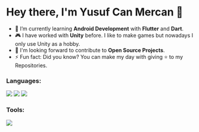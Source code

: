 <h1> Hey there, I'm Yusuf Can Mercan 👋 </h1>

- 🌱 I’m currently learning **Android Development** with **Flutter** and **Dart**.
- 🎮 I have worked with **Unity** before. I like to make games but nowadays I only use Unity as a hobby.
- 💬 I'm looking forward to contribute to **Open Source Projects**.
- ⚡ Fun fact: Did you know? You can make my day with giving ⭐ to my Repositories.

<h3 align="left">Languages:</h3>
<p align="left"> 
  <img src="https://img.icons8.com/fluency/48/null/flutter.png"/>
  <img src="https://img.icons8.com/color/48/null/dart.png"/>
  <img src="https://img.icons8.com/fluency/48/null/c-sharp-logo.png"/>
</p>
<h3 align="left">Tools:</h3>
<p align="left"> 
  <img src="https://img.icons8.com/fluency/48/null/flutter.png"/>
</p>

